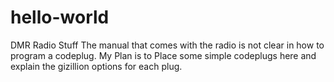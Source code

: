# hello-world
DMR Radio Stuff
The manual that comes with the radio is not clear in how to program a codeplug. My Plan is to Place some simple codeplugs here and explain the gizillion options for each plug. 
